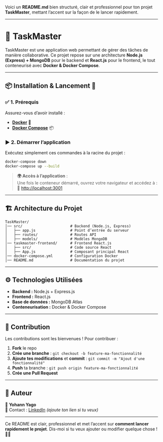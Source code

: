 Voici un **README.md** bien structuré, clair et professionnel pour ton projet **TaskMaster**, mettant l’accent sur la façon de le lancer rapidement.

---

# 🚀 TaskMaster

TaskMaster est une application web permettant de gérer des tâches de manière collaborative. Ce projet repose sur une architecture **Node.js (Express) + MongoDB** pour le backend et **React.js** pour le frontend, le tout conteneurisé avec **Docker & Docker Compose**.

---

## 📦 Installation & Lancement 🚀

### ✅ **1. Prérequis**
Assurez-vous d’avoir installé :
- **[Docker](https://www.docker.com/)** 🐳
- **[Docker Compose](https://docs.docker.com/compose/)** 📦

### ▶ **2. Démarrer l’application**
Exécutez simplement ces commandes à la racine du projet :

```bash
docker-compose down
docker-compose up --build
```

> **🌍 Accès à l’application** :  
Une fois le conteneur démarré, ouvrez votre navigateur et accédez à :  
🔗 [http://localhost:3001](http://localhost:3001)

---

## 🏗 **Architecture du Projet**
```
TaskMaster/
│── src/                      # Backend (Node.js, Express)
│   ├── app.js                # Point d’entrée du serveur
│   ├── routes/               # Routes API
│   ├── models/               # Modèles MongoDB
│── taskmaster-frontend/      # Frontend React.js
│   ├── src/                  # Code source React
│   ├── App.js                # Composant principal React
│── docker-compose.yml        # Configuration Docker
│── README.md                 # Documentation du projet
```

---

## ⚙ **Technologies Utilisées**
- **Backend :** Node.js + Express.js  
- **Frontend :** React.js  
- **Base de données :** MongoDB Atlas  
- **Conteneurisation :** Docker & Docker Compose  

---

## 🤝 Contribution
Les contributions sont les bienvenues ! Pour contribuer :  
1. **Fork** le repo  
2. **Crée une branche** : `git checkout -b feature-ma-fonctionnalité`  
3. **Ajoute tes modifications** et **commit** : `git commit -m "Ajout d'une fonctionnalité"`  
4. **Push** ta branche : `git push origin feature-ma-fonctionnalité`  
5. **Crée une Pull Request**  

---

## 📌 Auteur
👤 **Yohann Yago**  
📧 Contact : [LinkedIn](https://www.linkedin.com/) *(ajoute ton lien si tu veux)*  

---

Ce README est clair, professionnel et met l’accent sur **comment lancer rapidement le projet**. Dis-moi si tu veux ajouter ou modifier quelque chose ! 🚀🔥
